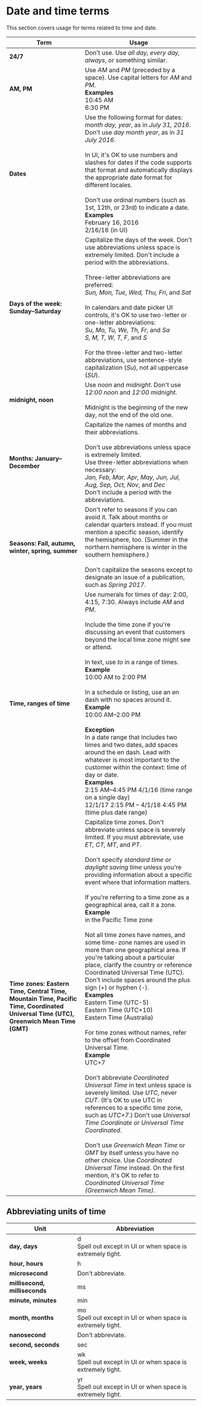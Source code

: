 # Date and time terms

This section covers usage for terms related to time and date.


| **Term**                                                                                                                             | **Usage**                                                                                                                                                                                                                                                                                                                                                                                                                                                                                                                                                                                                                                                                                                                                                                                                                                                                                                                                                                                                                                                                                                                                                                                                                                                                                                                                                                                                                                                                           |
|--------------------------------------------------------------------------------------------------------------------------------------|-------------------------------------------------------------------------------------------------------------------------------------------------------------------------------------------------------------------------------------------------------------------------------------------------------------------------------------------------------------------------------------------------------------------------------------------------------------------------------------------------------------------------------------------------------------------------------------------------------------------------------------------------------------------------------------------------------------------------------------------------------------------------------------------------------------------------------------------------------------------------------------------------------------------------------------------------------------------------------------------------------------------------------------------------------------------------------------------------------------------------------------------------------------------------------------------------------------------------------------------------------------------------------------------------------------------------------------------------------------------------------------------------------------------------------------------------------------------------------------|
| **24/7**                                                                                                                             | Don't use. Use *all day, every day, always*, or something similar.                                                                                                                                                                                                                                                                                                                                                                                                                                                                                                                                                                                                                                                                                                                                                                                                                                                                                                                                                                                                                                                                                                                                                                                                                                                                                                                                                                                                                  |
| **AM, PM**                                                                                                                           | Use *AM* and *PM* (preceded by a space). Use capital letters for *AM* and *PM*.<br />**Examples**<br />10:45 AM<br />6:30 PM                                                                                                                                                                                                                                                                                                                                                                                                                                                                                                                                                                                                                                                                                                                                                                                                                                                                                                                                                                                                                                                                                                                                                                                                                                                                                                                                                        |
| **Dates**                                                                                                                            | Use the following format for dates: *month day, year*, as in *July 31, 2016*. Don't use *day month year*, as in *31 July 2016*.<br /><br />In UI, it's OK to use numbers and slashes for dates if the code supports that format and automatically displays the appropriate date format for different locales.<br /><br />Don't use ordinal numbers (such as 1st, 12th, or 23rd) to indicate a date.<br />**Examples**<br />February 16, 2016<br />2/16/16 (in UI)                                                                                                                                                                                                                                                                                                                                                                                                                                                                                                                                                                                                                                                                                                                                                                                                                                                                                                                                                                                                                   |
| **Days of the week: Sunday–Saturday**                                                                                                | Capitalize the days of the week. Don't use abbreviations unless space is extremely limited. Don't include a period with the abbreviations.<br /><br />Three-letter abbreviations are preferred:<br />*Sun, Mon, Tue, Wed, Thu, Fri*, and *Sat*<br /><br />In calendars and date picker UI controls, it's OK to use two-letter or one-letter abbreviations:<br />*Su, Mo, Tu, We, Th, Fr*, and *Sa*<br />*S, M, T, W, T, F*, and *S*<br /><br />For the three-letter and two-letter abbreviations, use sentence-style capitalization (*Su*), not all uppercase (*SU*).                                                                                                                                                                                                                                                                                                                                                                                                                                                                                                                                                                                                                                                                                                                                                                                                                                                                                                               |
| **midnight, noon**                                                                                                                   | Use *noon* and *midnight*. Don't use *12:00 noon* and *12:00 midnight*.<br /><br />Midnight is the beginning of the new day, not the end of the old one.                                                                                                                                                                                                                                                                                                                                                                                                                                                                                                                                                                                                                                                                                                                                                                                                                                                                                                                                                                                                                                                                                                                                                                                                                                                                                                                            |
| **Months: January–December**                                                                                                         | Capitalize the names of months and their abbreviations.<br /><br />Don't use abbreviations unless space is extremely limited. <br />Use three-letter abbreviations when necessary: <br />*Jan, Feb, Mar, Apr, May, Jun, Jul, Aug, Sep, Oct, Nov*, and *Dec* <br />Don't include a period with the abbreviations.                                                                                                                                                                                                                                                                                                                                                                                                                                                                                                                                                                                                                                                                                                                                                                                                                                                                                                                                                                                                                                                                                                                                                                    |
| **Seasons: Fall, autumn, winter, spring, summer**                                                                                    | Don't refer to seasons if you can avoid it. Talk about months or calendar quarters instead. If you must mention a specific season, identify the hemisphere, too. (Summer in the northern hemisphere is winter in the southern hemisphere.)  <br /><br />Don't capitalize the seasons except to designate an issue of a publication, such as *Spring 2017*.                                                                                                                                                                                                                                                                                                                                                                                                                                                                                                                                                                                                                                                                                                                                                                                                                                                                                                                                                                                                                                                                                                                          |
| **Time, ranges of time**                                                                                                             | Use numerals for times of day: 2:00, 4:15, 7:30. Always include *AM* and *PM*. <br /><br />Include the time zone if you're discussing an event that customers beyond the local time zone might see or attend. <br /><br />In text, use *to* in a range of times.<br />**Example** <br />10:00 AM to 2:00 PM <br /><br />In a schedule or listing, use an en dash with no spaces around it. <br />**Example** <br />10:00 AM–2:00 PM<br /><br />**Exception**<br />In a date range that includes two times and two dates, add spaces around the en dash. Lead with whatever is most important to the customer within the context: time of day or date. <br />**Examples**<br />2:15 AM–4:45 PM 4/1/16 (time range on a single day)<br />12/1/17 2:15 PM – 4/1/18 4:45 PM (time plus date range)                                                                                                                                                                                                                                                                                                                                                                                                                                                                                                                                                                                                                                                                                      |
| **Time zones: Eastern Time, Central Time, Mountain Time, Pacific Time, Coordinated Universal Time (UTC), Greenwich Mean Time (GMT)** | Capitalize time zones. Don't abbreviate unless space is severely limited. If you must abbreviate, use *ET, CT, MT*, and *PT*.<br /><br />Don't specify *standard time or daylight saving time* unless you're providing information about a specific event where that information matters.<br /><br />If you're referring to a time zone as a geographical area, call it a zone. <br />**Example** <br />in the Pacific Time zone  <br /><br />Not all time zones have names, and some time-zone names are used in more than one geographical area. If you're talking about a particular place, clarify the country or reference Coordinated Universal Time (UTC). Don't include spaces around the plus sign (+) or hyphen (-).<br />**Examples**<br />Eastern Time (UTC-5)<br />Eastern Time (UTC+10)<br />Eastern Time (Australia)<br /><br />For time zones without names, refer to the offset from Coordinated Universal Time. <br />**Example** <br />UTC+7<br /><br />Don't abbreviate *Coordinated Universal Time* in text unless space is severely limited. Use *UTC*, never *CUT*. (It's OK to use UTC in references to a specific time zone, such as *UTC+7*.) Don't use *Universal Time Coordinate or Universal Time Coordinated*.<br /><br />Don't use *Greenwich Mean Time* or *GMT* by itself unless you have no other choice. Use *Coordinated Universal Time* instead. On the first mention, it's OK to refer to *Coordinated Universal Time (Greenwich Mean Time)*. |

## Abbreviating units of time

| **Unit**                      | **Abbreviation**                                                  |
|-------------------------------|-------------------------------------------------------------------|
| **day, days**                 | d<br />Spell out except in UI or when space is extremely tight.   |
| **hour, hours**               | h                                                                 |
| **microsecond**               | Don't abbreviate.                                                 |
| **millisecond, milliseconds** | ms                                                                |
| **minute, minutes**           | min                                                               |
| **month, months**             | mo <br />Spell out except in UI or when space is extremely tight. |
| **nanosecond**                | Don't abbreviate.                                                 |
| **second, seconds**           | sec                                                               |
| **week, weeks**               | wk <br />Spell out except in UI or when space is extremely tight. |
| **year, years**               | yr <br />Spell out except in UI or when space is extremely tight. |

